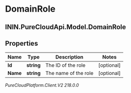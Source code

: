 # DomainRole

## ININ.PureCloudApi.Model.DomainRole

## Properties

|Name | Type | Description | Notes|
|------------ | ------------- | ------------- | -------------|
| **Id** | **string** | The ID of the role | [optional] |
| **Name** | **string** | The name of the role | [optional] |



_PureCloudPlatform.Client.V2 218.0.0_
